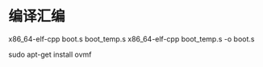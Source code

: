 # 编译汇编
x86_64-elf-cpp boot.s boot_temp.s
x86_64-elf-cpp boot_temp.s -o boot.s

sudo apt-get install ovmf